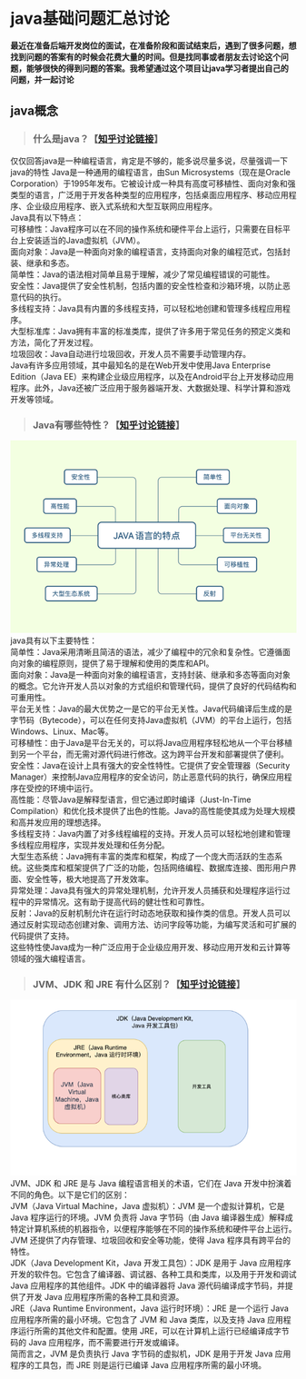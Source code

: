 # java基础问题汇总讨论  
**最近在准备后端开发岗位的面试，在准备阶段和面试结束后，遇到了很多问题，想找到问题的答案有的时候会花费大量的时间。但是找同事或者朋友去讨论这个问题，能够很快的得到问题的答案。我希望通过这个项目让java学习者提出自己的问题，并一起讨论**
## java概念
>  ### 什么是java？【[知乎讨论链接](https://www.zhihu.com/question/603138287)】
仅仅回答java是一种编程语言，肯定是不够的，能多说尽量多说，尽量强调一下java的特性
Java是一种通用的编程语言，由Sun Microsystems（现在是Oracle Corporation）于1995年发布。它被设计成一种具有高度可移植性、面向对象和强类型的语言，广泛用于开发各种类型的应用程序，包括桌面应用程序、移动应用程序、企业级应用程序、嵌入式系统和大型互联网应用程序。   
Java具有以下特点：  
可移植性：Java程序可以在不同的操作系统和硬件平台上运行，只需要在目标平台上安装适当的Java虚拟机（JVM）。   
面向对象：Java是一种面向对象的编程语言，支持面向对象的编程范式，包括封装、继承和多态。   
简单性：Java的语法相对简单且易于理解，减少了常见编程错误的可能性。   
安全性：Java提供了安全性机制，包括内置的安全性检查和沙箱环境，以防止恶意代码的执行。   
多线程支持：Java具有内置的多线程支持，可以轻松地创建和管理多线程应用程序。   
大型标准库：Java拥有丰富的标准类库，提供了许多用于常见任务的预定义类和方法，简化了开发过程。   
垃圾回收：Java自动进行垃圾回收，开发人员不需要手动管理内存。  
Java有许多应用领域，其中最知名的是在Web开发中使用Java Enterprise Edition（Java EE）来构建企业级应用程序，以及在Android平台上开发移动应用程序。此外，Java还被广泛应用于服务器端开发、大数据处理、科学计算和游戏开发等领域。
>  ### Java有哪些特性？【[知乎讨论链接](https://www.zhihu.com/question/603145981/answer/3045626759)】
![img.png](img.png)  
java具有以下主要特性：     
简单性：Java采用清晰且简洁的语法，减少了编程中的冗余和复杂性。它遵循面向对象的编程原则，提供了易于理解和使用的类库和API。  
面向对象：Java是一种面向对象的编程语言，支持封装、继承和多态等面向对象的概念。它允许开发人员以对象的方式组织和管理代码，提供了良好的代码结构和可重用性。  
平台无关性：Java的最大优势之一是它的平台无关性。Java代码编译后生成的是字节码（Bytecode），可以在任何支持Java虚拟机（JVM）的平台上运行，包括Windows、Linux、Mac等。  
可移植性：由于Java是平台无关的，可以将Java应用程序轻松地从一个平台移植到另一个平台，而无需对源代码进行修改。这为跨平台开发和部署提供了便利。  
安全性：Java在设计上具有强大的安全性特性。它提供了安全管理器（Security Manager）来控制Java应用程序的安全访问，防止恶意代码的执行，确保应用程序在受控的环境中运行。  
高性能：尽管Java是解释型语言，但它通过即时编译（Just-In-Time Compilation）和优化技术提供了出色的性能。Java的高性能使其成为处理大规模和高并发应用的理想选择。  
多线程支持：Java内置了对多线程编程的支持。开发人员可以轻松地创建和管理多线程应用程序，实现并发处理和任务分配。  
大型生态系统：Java拥有丰富的类库和框架，构成了一个庞大而活跃的生态系统。这些类库和框架提供了广泛的功能，包括网络编程、数据库连接、图形用户界面、安全性等，极大地提高了开发效率。  
异常处理：Java具有强大的异常处理机制，允许开发人员捕获和处理程序运行过程中的异常情况。这有助于提高代码的健壮性和可靠性。  
反射：Java的反射机制允许在运行时动态地获取和操作类的信息。开发人员可以通过反射实现动态创建对象、调用方法、访问字段等功能，为编写灵活和可扩展的代码提供了支持。  
这些特性使Java成为一种广泛应用于企业级应用开发、移动应用开发和云计算等领域的强大编程语言。
>  ### JVM、JDK 和 JRE 有什么区别？【[知乎讨论链接](https://www.zhihu.com/question/603149042)】
![img_1.png](img_1.png)  
JVM、JDK 和 JRE 是与 Java 编程语言相关的术语，它们在 Java 开发中扮演着不同的角色。以下是它们的区别：   
JVM（Java Virtual Machine，Java 虚拟机）：JVM 是一个虚拟计算机，它是 Java 程序运行的环境。JVM 负责将 Java 字节码（由 Java 编译器生成）解释成特定计算机系统的机器指令，以便程序能够在不同的操作系统和硬件平台上运行。JVM 还提供了内存管理、垃圾回收和安全等功能，使得 Java 程序具有跨平台的特性。   
JDK（Java Development Kit，Java 开发工具包）：JDK 是用于 Java 应用程序开发的软件包。它包含了编译器、调试器、各种工具和类库，以及用于开发和调试 Java 应用程序的其他组件。JDK 中的编译器将 Java 源代码编译成字节码，并提供了开发 Java 应用程序所需的各种工具和资源。   
JRE（Java Runtime Environment，Java 运行时环境）：JRE 是一个运行 Java 应用程序所需的最小环境。它包含了 JVM 和 Java 类库，以及支持 Java 应用程序运行所需的其他文件和配置。使用 JRE，可以在计算机上运行已经编译成字节码的 Java 应用程序，而不需要进行开发或编译。  
简而言之，JVM 是负责执行 Java 字节码的虚拟机，JDK 是用于开发 Java 应用程序的工具包，而 JRE 则是运行已编译 Java 应用程序所需的最小环境。
